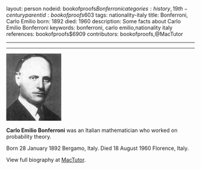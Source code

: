 layout: person
nodeid: bookofproofs$Bonferroni
categories: history,19th-century
parentid: bookofproofs$603
tags: nationality-italy
title: Bonferroni, Carlo Emilio
born: 1892
died: 1960
description: Some facts about Carlo Emilio Bonferroni
keywords: bonferroni, carlo emilio,nationality italy
references: bookofproofs$6909
contributors: bookofproofs,@MacTutor

---


---

![Bonferroni.jpg](https://github.com/bookofproofs/bookofproofs.github.io/blob/main/_sources/_assets/images/portraits/Bonferroni.jpg?raw=true)

**Carlo Emilio Bonferroni** was an Italian mathematician who worked on probability theory.

Born 28 January 1892 Bergamo, Italy. Died 18 August 1960 Florence, Italy.


View full biography at [MacTutor](https://mathshistory.st-andrews.ac.uk/Biographies/Bonferroni/).